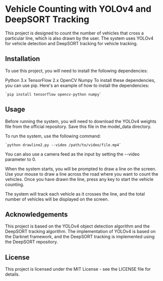 # Vehicle Counting with YOLOv4 and DeepSORT Tracking
This project is designed to count the number of vehicles that cross a particular line, which is also drawn by the user. The system uses YOLOv4 for vehicle detection and DeepSORT tracking for vehicle tracking.

## Installation
To use this project, you will need to install the following dependencies:

Python 3.x
TensorFlow 2.x
OpenCV
Numpy
To install these dependencies, you can use pip. Here's an example of how to install the dependencies:

    `pip install tensorflow opencv-python numpy`

## Usage
Before running the system, you will need to download the YOLOv4 weights file from the official repository. Save this file in the model_data directory.

To run the system, use the following command:


    `python drawline2.py --video /path/to/video/file.mp4`

You can also use a camera feed as the input by setting the --video parameter to 0.

When the system starts, you will be prompted to draw a line on the screen. Use your mouse to draw a line across the road where you want to count the vehicles. Once you have drawn the line, press any key to start the vehicle counting.

The system will track each vehicle as it crosses the line, and the total number of vehicles will be displayed on the screen.

## Acknowledgements
This project is based on the YOLOv4 object detection algorithm and the DeepSORT tracking algorithm. The implementation of YOLOv4 is based on the Darknet framework, and the DeepSORT tracking is implemented using the DeepSORT repository.

## License
This project is licensed under the MIT License - see the LICENSE file for details.
